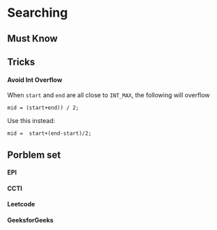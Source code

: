 # Searching

## Must Know

## Tricks
#### Avoid Int Overflow
When `start` and `end` are all close to `INT_MAX`, the following will overflow
```
mid = (start+end)) / 2;
```

Use this instead:
```
mid =  start+(end-start)/2;
```
## Porblem set
#### EPI

#### CCTI

#### Leetcode


#### GeeksforGeeks
